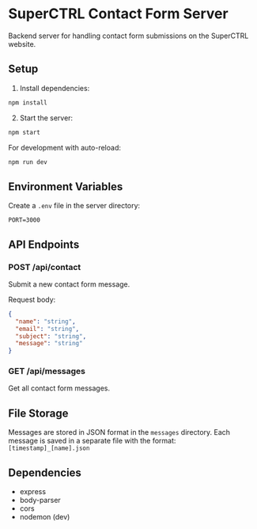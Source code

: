 # SuperCTRL Contact Form Server

Backend server for handling contact form submissions on the SuperCTRL website.

## Setup

1. Install dependencies:
```bash
npm install
```

2. Start the server:
```bash
npm start
```

For development with auto-reload:
```bash
npm run dev
```

## Environment Variables

Create a `.env` file in the server directory:

```env
PORT=3000
```

## API Endpoints

### POST /api/contact
Submit a new contact form message.

Request body:
```json
{
  "name": "string",
  "email": "string",
  "subject": "string",
  "message": "string"
}
```

### GET /api/messages
Get all contact form messages.

## File Storage

Messages are stored in JSON format in the `messages` directory. Each message is saved in a separate file with the format: `[timestamp]_[name].json`

## Dependencies

- express
- body-parser
- cors
- nodemon (dev)
